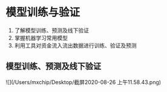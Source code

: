 # 模型训练与验证
1. 了解模型训练、预测及线下验证
2. 掌握机器学习常用模型
3. 利用工具对资金流入流出数据进行训练、验证及预测

##  模型训练、预测及线下验证

![](/Users/mxchip/Desktop/截屏2020-08-26 上午11.58.43.png)




